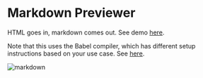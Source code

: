# Markdown Previewer

HTML goes in, markdown comes out.  See demo [here](https://codepen.io/minobino/pen/jYdBXE).

Note that this uses the Babel compiler, which has different setup instructions based on your use case.  See [here](https://babeljs.io/setup#installation).

![markdown](https://raw.githubusercontent.com/hanamin/FCC-Projects/master/Front%20End%20Libraries/Markdown%20Previewer/images/screenshot.png)
